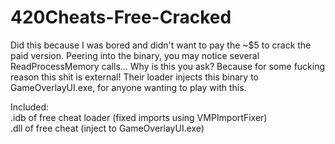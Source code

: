 # 420Cheats-Free-Cracked

Did this because I was bored and didn't want to pay the ~$5 to crack the paid version. Peering into the binary, you may notice several ReadProcessMemory calls... Why is this you ask? Because for some fucking reason this shit is external! Their loader injects this binary to GameOverlayUI.exe, for anyone wanting to play with this.

Included:               
.idb of free cheat loader (fixed imports using VMPImportFixer)                       
.dll of free cheat        (inject to GameOverlayUI.exe)
